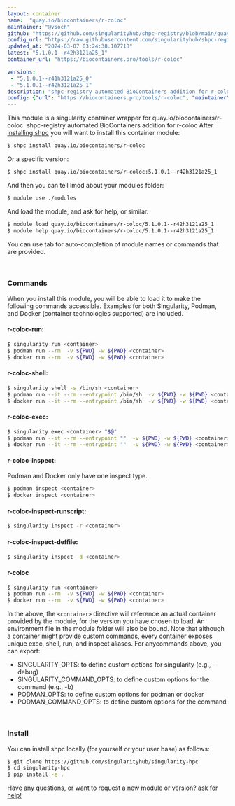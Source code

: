 ```yaml
---
layout: container
name:  "quay.io/biocontainers/r-coloc"
maintainer: "@vsoch"
github: "https://github.com/singularityhub/shpc-registry/blob/main/quay.io/biocontainers/r-coloc/container.yaml"
config_url: "https://raw.githubusercontent.com/singularityhub/shpc-registry/main/quay.io/biocontainers/r-coloc/container.yaml"
updated_at: "2024-03-07 03:24:38.107718"
latest: "5.1.0.1--r42h3121a25_1"
container_url: "https://biocontainers.pro/tools/r-coloc"

versions:
 - "5.1.0.1--r41h3121a25_0"
 - "5.1.0.1--r42h3121a25_1"
description: "shpc-registry automated BioContainers addition for r-coloc"
config: {"url": "https://biocontainers.pro/tools/r-coloc", "maintainer": "@vsoch", "description": "shpc-registry automated BioContainers addition for r-coloc", "latest": {"5.1.0.1--r42h3121a25_1": "sha256:4ed42bea4160cec7d17e70de36aac06c969182312a7e7b6bcd69dbd43d051388"}, "tags": {"5.1.0.1--r41h3121a25_0": "sha256:b918debc1782cd40458208db7e6d7a86d3ed720c8f90c6feb44590abd76db137", "5.1.0.1--r42h3121a25_1": "sha256:4ed42bea4160cec7d17e70de36aac06c969182312a7e7b6bcd69dbd43d051388"}, "docker": "quay.io/biocontainers/r-coloc"}
---
```


This module is a singularity container wrapper for quay.io/biocontainers/r-coloc.
shpc-registry automated BioContainers addition for r-coloc
After [installing shpc](#install) you will want to install this container module:


```bash
$ shpc install quay.io/biocontainers/r-coloc
```

Or a specific version:

```bash
$ shpc install quay.io/biocontainers/r-coloc:5.1.0.1--r42h3121a25_1
```

And then you can tell lmod about your modules folder:

```bash
$ module use ./modules
```

And load the module, and ask for help, or similar.

```bash
$ module load quay.io/biocontainers/r-coloc/5.1.0.1--r42h3121a25_1
$ module help quay.io/biocontainers/r-coloc/5.1.0.1--r42h3121a25_1
```

You can use tab for auto-completion of module names or commands that are provided.

<br>

### Commands

When you install this module, you will be able to load it to make the following commands accessible.
Examples for both Singularity, Podman, and Docker (container technologies supported) are included.

#### r-coloc-run:

```bash
$ singularity run <container>
$ podman run --rm  -v ${PWD} -w ${PWD} <container>
$ docker run --rm  -v ${PWD} -w ${PWD} <container>
```

#### r-coloc-shell:

```bash
$ singularity shell -s /bin/sh <container>
$ podman run --it --rm --entrypoint /bin/sh  -v ${PWD} -w ${PWD} <container>
$ docker run --it --rm --entrypoint /bin/sh  -v ${PWD} -w ${PWD} <container>
```

#### r-coloc-exec:

```bash
$ singularity exec <container> "$@"
$ podman run --it --rm --entrypoint ""  -v ${PWD} -w ${PWD} <container> "$@"
$ docker run --it --rm --entrypoint ""  -v ${PWD} -w ${PWD} <container> "$@"
```

#### r-coloc-inspect:

Podman and Docker only have one inspect type.

```bash
$ podman inspect <container>
$ docker inspect <container>
```

#### r-coloc-inspect-runscript:

```bash
$ singularity inspect -r <container>
```

#### r-coloc-inspect-deffile:

```bash
$ singularity inspect -d <container>
```



#### r-coloc

```bash
$ singularity run <container>
$ podman run --rm  -v ${PWD} -w ${PWD} <container>
$ docker run --rm  -v ${PWD} -w ${PWD} <container>
```


In the above, the `<container>` directive will reference an actual container provided
by the module, for the version you have chosen to load. An environment file in the
module folder will also be bound. Note that although a container
might provide custom commands, every container exposes unique exec, shell, run, and
inspect aliases. For anycommands above, you can export:

 - SINGULARITY_OPTS: to define custom options for singularity (e.g., --debug)
 - SINGULARITY_COMMAND_OPTS: to define custom options for the command (e.g., -b)
 - PODMAN_OPTS: to define custom options for podman or docker
 - PODMAN_COMMAND_OPTS: to define custom options for the command

<br>

### Install

You can install shpc locally (for yourself or your user base) as follows:

```bash
$ git clone https://github.com/singularityhub/singularity-hpc
$ cd singularity-hpc
$ pip install -e .
```

Have any questions, or want to request a new module or version? [ask for help!](https://github.com/singularityhub/singularity-hpc/issues)